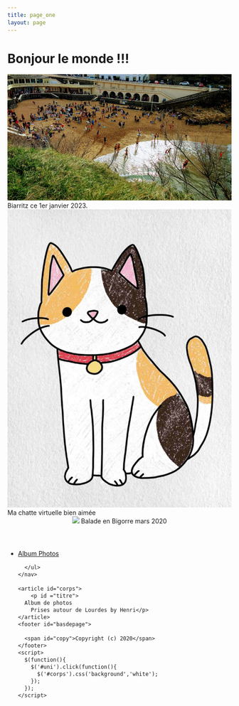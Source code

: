 ```yaml
---
title: page_one
layout: page
---
```

# Bonjour le monde !!!
<bg>
 <img src="/images/biarritz1-1-23.jpg">
 <figcaption>Biarritz ce 1er janvier 2023.</figcaption>
 <bg>
  <img src="/images/costume0.jpg">
  <figcaption>Ma chatte virtuelle bien aimée</figcaption>
  
 <!DOCTYPE html>
<html>
  <head>
    <meta charset="UTF-8" />
    <title>Page principale</title>
    <link rel="stylesheet" href="site.css">
    <link rel="stylesheet" href="theme.css" />
	<script src="jquery.min.js"></script>
    <script src="jquery-ui.js"></script>
	<script>
      $(function() {
        $("#menu").menu();
      });
    </script>
  </head>
  <body>
    <header id="entete">
	  <img id="image" src="html5css3jQuery.png">
      <span id="titre">Balade en Bigorre  mars 2020</span>
    </header>
    <nav id="lemenu">
	  <ul id="menu">
	    <li><a href="apropos.htm">Album Photos</a></li>
        
      </ul>  
	</nav>	
	  
	<article id="corps">
		<p id ="titre">
	  Album de photos
		Prises autour de Lourdes by Henri</p>
    </article>	
    <footer id="basdepage">
      
      <span id="copy">Copyright (c) 2020</span>
	</footer> 
    <script>
      $(function(){
        $('#uni').click(function(){
	      $('#corps').css('background','white');
	    });
      });
    </script>
  </body>
</html>
